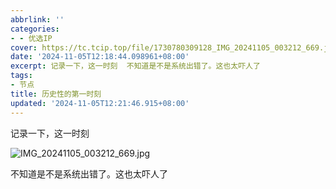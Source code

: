 ```yaml
---
abbrlink: ''
categories:
- - 优选IP
cover: https://tc.tcip.top/file/1730780309128_IMG_20241105_003212_669.jpg
date: '2024-11-05T12:18:44.098961+08:00'
excerpt: 记录一下，这一时刻  不知道是不是系统出错了。这也太吓人了 
tags:
- 节点
title: 历史性的第一时刻
updated: '2024-11-05T12:21:46.915+08:00'
---
```

记录一下，这一时刻


![IMG_20241105_003212_669.jpg](https://tc.tcip.top/file/1730780309128_IMG_20241105_003212_669.jpg)

不知道是不是系统出错了。这也太吓人了
